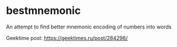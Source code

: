 # bestmnemonic
An attempt to find better mnemonic encoding of numbers into words

Geektime post: https://geektimes.ru/post/284296/
